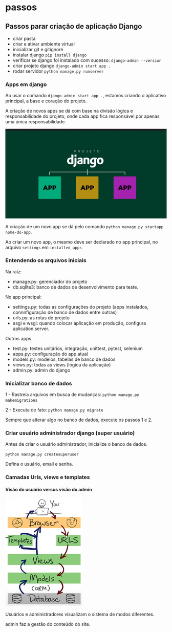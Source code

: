 # passos 

## Passos parar  criação de aplicação Django

- criar pasta
- criar e ativar ambiente virtual
- inicializar git e gitignore
- instalar django `pip install django`
- verificar se django foi instalado com sucesso: `django-admin --version`
- criar projeto django `django-admin start app .`
- rodar servidor `python manage.py runserver`

### Apps em  django

Ao usar  o comando `django-admin start app .`, estamos criando o aplicativo principal, a base e coração do projeto. 

A  criação de  novos apps se dá com base na divisão lógica e responsabilidade do projeto, onde cada app fica responsável por apenas uma única responsabilidade.

![alt text](image.png)

A criação de um novo app se dá pelo comando `python manage.py startapp nome-do-app`.

Ao criar um novo app, o mesmo deve ser declarado no app principal, no arquivo `settings` em `installed_apps`

### Entendendo os arquivos iniciais

Na raíz:

- manage.py: gerenciador do projeto
- db.sqlite3: banco de dados de desenvolvimento para teste.

No app principal:

- settings.py: todas as configurações do projeto (apps instalados,  connnfiguração de banco de dados entre outras)
- urls.py: as rotas do projeto
- asgi e wsgi: quando colocar aplicação em produção, configura aplication server.

Outros apps

- test.py: testes unitários, integração, unittest, pytest, selenium
- apps.py: configuração do app atual
- models.py: modelos, tabelas de banco de dados
- views.py: todas as views (lógica da aplicação)
- admin.py: admin do django

### Inicializar  banco de dados

1 - Rastreia arquivos em busca de mudanças:
`python manage.py makemigrations`

2 - Executa de fato:
`python manage.py migrate`

Sempre que alterar algo no banco de dados,  execute os passos 1 e 2.


### Criar usuário administrador django (super usuário)

Antes de criar o usuário administrador, inicialize o banco de dados.

`python manage.py createsuperuser`

Defina o usuário, email e senha.

### Camadas Urls, views e templates

#### Visão do usuário versus visão do admin

![alt text](image-1.png)

Usuários e administradores visualizam o sistema de modos diferentes.

admin faz a gestão do conteúdo do site.
